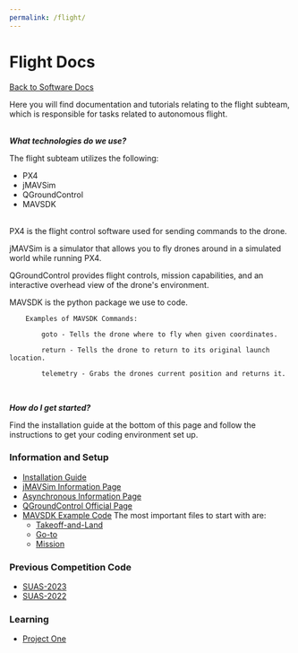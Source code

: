 ```yaml
---
permalink: /flight/
---
```


# Flight Docs

[Back to Software Docs](/docs/)

Here you will find documentation and tutorials relating to the flight subteam, which is responsible for tasks related to autonomous flight.

\
***What technologies do we use?***

The flight subteam utilizes the following:
- PX4
- jMAVSim
- QGroundControl
- MAVSDK

\
PX4 is the flight control software used for sending commands to the drone.

jMAVSim is a simulator that allows you to fly drones around in a simulated world while running PX4.

QGroundControl provides flight controls, mission capabilities, and an interactive overhead view of the drone's environment.

MAVSDK is the python package we use to code.

```
    Examples of MAVSDK Commands:

        goto - Tells the drone where to fly when given coordinates.

        return - Tells the drone to return to its original launch location.

        telemetry - Grabs the drones current position and returns it.
        
```

\
***How do I get started?***

Find the installation guide at the bottom of this page and follow the instructions to get your coding environment set up.
 
### Information and Setup ###

- [Installation Guide](/docs/flight/installation_guide/)
- [jMAVSim Information Page](/docs/flight/jmavsim/)
- [Asynchronous Information Page](/docs/flight/asynchronous/)
- [QGroundControl Official Page](https://docs.qgroundcontrol.com/master/en/index.html)
- [MAVSDK Example Code](https://github.com/mavlink/MAVSDK-Python/tree/main/examples)
  The most important files to start with are: 
  - [Takeoff-and-Land](https://github.com/mavlink/MAVSDK-Python/blob/main/examples/takeoff_and_land.py)
  - [Go-to](https://github.com/mavlink/MAVSDK-Python/blob/main/examples/goto.py)
  - [Mission](https://github.com/mavlink/MAVSDK-Python/blob/main/examples/mission.py)

### Previous Competition Code ###

- [SUAS-2023](https://github.com/MissouriMRR/SUAS-2023/tree/develop/flight)
- [SUAS-2022](https://github.com/MissouriMRR/SUAS-2022/tree/develop/flight)

### Learning ###

- [Project One](/docs/flight/project_one/)
